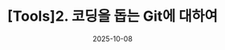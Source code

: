---
title: "[Tools]2. 코딩을 돕는 Git에 대하여"
excerpt: ""

sort_key : 1
categories:
  - Tools
tags:
  - [Git]

toc: true
toc_sticky: true

date: 2025-10-08
last_modified_at: 2025-10-08
---